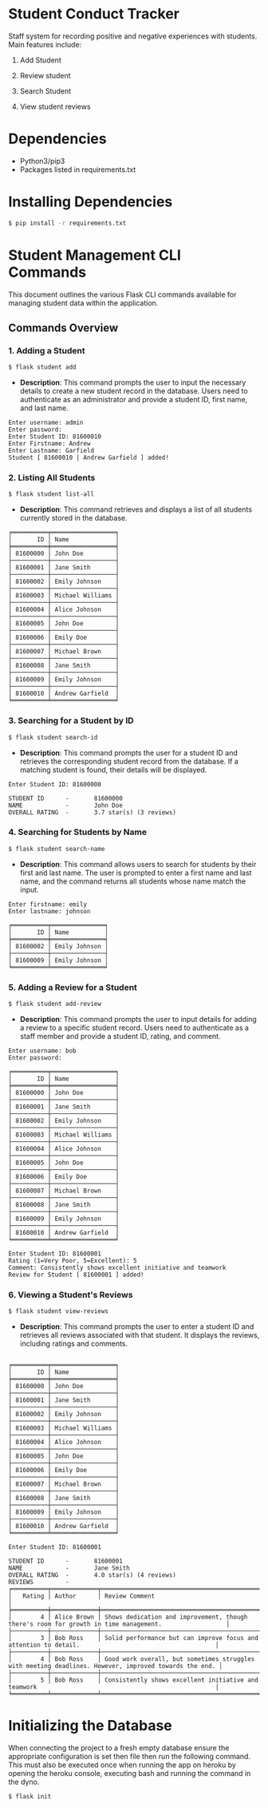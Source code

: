 # Student Conduct Tracker

Staff system for recording positive and negative experiences with students. Main features include:

1. Add Student

2. Review student

3. Search Student

4. View student reviews


# Dependencies
* Python3/pip3
* Packages listed in requirements.txt

# Installing Dependencies
```bash
$ pip install -r requirements.txt
```


# Student Management CLI Commands

This document outlines the various Flask CLI commands available for managing student data within the application.

## Commands Overview

### 1. Adding a Student

```bash
$ flask student add
```
- **Description**: This command prompts the user to input the necessary details to create a new student record in the database. Users need to authenticate as an administrator and provide a student ID, first name, and last name.

```
Enter username: admin
Enter password: 
Enter Student ID: 81600010
Enter Firstname: Andrew
Enter Lastname: Garfield 
Student [ 81600010 | Andrew Garfield ] added!
```

### 2. Listing All Students

```bash
$ flask student list-all
```
- **Description**: This command retrieves and displays a list of all students currently stored in the database.

```
╒══════════╤══════════════════╕
│       ID │ Name             │
╞══════════╪══════════════════╡
│ 81600000 │ John Doe         │
├──────────┼──────────────────┤
│ 81600001 │ Jane Smith       │
├──────────┼──────────────────┤
│ 81600002 │ Emily Johnson    │
├──────────┼──────────────────┤
│ 81600003 │ Michael Williams │
├──────────┼──────────────────┤
│ 81600004 │ Alice Johnson    │
├──────────┼──────────────────┤
│ 81600005 │ John Doe         │
├──────────┼──────────────────┤
│ 81600006 │ Emily Doe        │
├──────────┼──────────────────┤
│ 81600007 │ Michael Brown    │
├──────────┼──────────────────┤
│ 81600008 │ Jane Smith       │
├──────────┼──────────────────┤
│ 81600009 │ Emily Johnson    │
├──────────┼──────────────────┤
│ 81600010 │ Andrew Garfield  │
╘══════════╧══════════════════╛
```

### 3. Searching for a Student by ID

```bash
$ flask student search-id
```
- **Description**: This command prompts the user for a student ID and retrieves the corresponding student record from the database. If a matching student is found, their details will be displayed.

```
Enter Student ID: 81600000

STUDENT ID      -       81600000
NAME            -       John Doe
OVERALL RATING  -       3.7 star(s) (3 reviews)
```

### 4. Searching for Students by Name

```bash
$ flask student search-name
```
- **Description**: This command allows users to search for students by their first and last name. The user is prompted to enter a first name and last name, and the command returns all students whose name match the input.

```
Enter firstname: emily
Enter lastname: johnson

╒══════════╤═══════════════╕
│       ID │ Name          │
╞══════════╪═══════════════╡
│ 81600002 │ Emily Johnson │
├──────────┼───────────────┤
│ 81600009 │ Emily Johnson │
╘══════════╧═══════════════╛
```

### 5. Adding a Review for a Student

```bash
$ flask student add-review
```
- **Description**: This command prompts the user to input details for adding a review to a specific student record. Users need to authenticate as a staff member and provide a student ID, rating, and comment.

```
Enter username: bob
Enter password: 

╒══════════╤══════════════════╕
│       ID │ Name             │
╞══════════╪══════════════════╡
│ 81600000 │ John Doe         │
├──────────┼──────────────────┤
│ 81600001 │ Jane Smith       │
├──────────┼──────────────────┤
│ 81600002 │ Emily Johnson    │
├──────────┼──────────────────┤
│ 81600003 │ Michael Williams │
├──────────┼──────────────────┤
│ 81600004 │ Alice Johnson    │
├──────────┼──────────────────┤
│ 81600005 │ John Doe         │
├──────────┼──────────────────┤
│ 81600006 │ Emily Doe        │
├──────────┼──────────────────┤
│ 81600007 │ Michael Brown    │
├──────────┼──────────────────┤
│ 81600008 │ Jane Smith       │
├──────────┼──────────────────┤
│ 81600009 │ Emily Johnson    │
├──────────┼──────────────────┤
│ 81600010 │ Andrew Garfield  │
╘══════════╧══════════════════╛

Enter Student ID: 81600001
Rating (1=Very Poor, 5=Excellent): 5
Comment: Consistently shows excellent initiative and teamwork 
Review for Student [ 81600001 ] added!
```

### 6. Viewing a Student's Reviews

```bash
$ flask student view-reviews
```
- **Description**: This command prompts the user to enter a student ID and retrieves all reviews associated with that student. It displays the reviews, including ratings and comments.

```

╒══════════╤══════════════════╕
│       ID │ Name             │
╞══════════╪══════════════════╡
│ 81600000 │ John Doe         │
├──────────┼──────────────────┤
│ 81600001 │ Jane Smith       │
├──────────┼──────────────────┤
│ 81600002 │ Emily Johnson    │
├──────────┼──────────────────┤
│ 81600003 │ Michael Williams │
├──────────┼──────────────────┤
│ 81600004 │ Alice Johnson    │
├──────────┼──────────────────┤
│ 81600005 │ John Doe         │
├──────────┼──────────────────┤
│ 81600006 │ Emily Doe        │
├──────────┼──────────────────┤
│ 81600007 │ Michael Brown    │
├──────────┼──────────────────┤
│ 81600008 │ Jane Smith       │
├──────────┼──────────────────┤
│ 81600009 │ Emily Johnson    │
├──────────┼──────────────────┤
│ 81600010 │ Andrew Garfield  │
╘══════════╧══════════════════╛

Enter Student ID: 81600001

STUDENT ID      -       81600001
NAME            -       Jane Smith
OVERALL RATING  -       4.0 star(s) (4 reviews)
REVIEWS         -
╒══════════╤═════════════╤═══════════════════════════════════════════════════════════════════════════════════════════════════════╕
│   Rating │ Author      │ Review Comment                                                                                        │
╞══════════╪═════════════╪═══════════════════════════════════════════════════════════════════════════════════════════════════════╡
│        4 │ Alice Brown │ Shows dedication and improvement, though there's room for growth in time management.                  │
├──────────┼─────────────┼───────────────────────────────────────────────────────────────────────────────────────────────────────┤
│        3 │ Bob Ross    │ Solid performance but can improve focus and attention to detail.                                      │
├──────────┼─────────────┼───────────────────────────────────────────────────────────────────────────────────────────────────────┤
│        4 │ Bob Ross    │ Good work overall, but sometimes struggles with meeting deadlines. However, improved towards the end. │
├──────────┼─────────────┼───────────────────────────────────────────────────────────────────────────────────────────────────────┤
│        5 │ Bob Ross    │ Consistently shows excellent initiative and teamwork                                                  │
╘══════════╧═════════════╧═══════════════════════════════════════════════════════════════════════════════════════════════════════╛
```


# Initializing the Database
When connecting the project to a fresh empty database ensure the appropriate configuration is set then file then run the following command. This must also be executed once when running the app on heroku by opening the heroku console, executing bash and running the command in the dyno.

```bash
$ flask init
```
